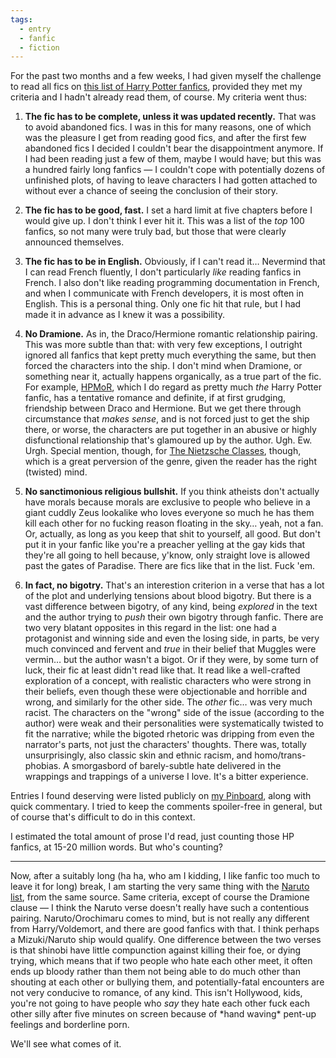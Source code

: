 ```yaml
---
tags:
  - entry
  - fanfic
  - fiction
---
```


For the past two months and a few weeks, I had given myself the challenge to
read all fics on [this list of Harry Potter fanfics][hplist], provided they met
my criteria and I hadn't already read them, of course. My criteria went thus:

1. **The fic has to be complete, unless it was updated recently.** That was to
   avoid abandoned fics. I was in this for many reasons, one of which was the
   pleasure I get from reading good fics, and after the first few abandoned
   fics I decided I couldn't bear the disappointment anymore. If I had been
   reading just a few of them, maybe I would have; but this was a hundred
   fairly long fanfics — I couldn't cope with potentially dozens of unfinished
   plots, of having to leave characters I had gotten attached to without ever a
   chance of seeing the conclusion of their story.

2. **The fic has to be good, fast.** I set a hard limit at five chapters before
   I would give up. I don't think I ever hit it. This was a list of the _top_
   100 fanfics, so not many were truly bad, but those that were clearly
   announced themselves.

3. **The fic has to be in English.** Obviously, if I can't read it… Nevermind
   that I can read French fluently, I don't particularly _like_ reading fanfics
   in French. I also don't like reading programming documentation in French,
   and when I communicate with French developers, it is most often in English.
   This is a personal thing. Only one fic hit that rule, but I had made it in
   advance as I knew it was a possibility.

4. **No Dramione.** As in, the Draco/Hermione romantic relationship pairing.
   This was more subtle than that: with very few exceptions, I outright ignored
   all fanfics that kept pretty much everything the same, but then forced the
   characters into the ship. I don't mind when Dramione, or something near it,
   actually happens organically, as a true part of the fic. For example,
   [HPMoR], which I do regard as pretty much _the_ Harry Potter fanfic, has a
   tentative romance and definite, if at first grudging, friendship between
   Draco and Hermione. But we get there through circumstance that _makes
   sense_, and is not forced just to get the ship there, or worse, the
   characters are put together in an abusive or highly disfunctional
   relationship that's glamoured up by the author. Ugh. Ew. Urgh. Special
   mention, though, for [The Nietzsche Classes], though, which is a great
   perversion of the genre, given the reader has the right (twisted) mind.

5. **No sanctimonious religious bullshit.** If you think atheists don't
   actually have morals because morals are exclusive to people who believe in a
   giant cuddly Zeus lookalike who loves everyone so much he has them kill each
   other for no fucking reason floating in the sky… yeah, not a fan. Or,
   actually, as long as you keep that shit to yourself, all good. But don't put
   it in your fanfic like you're a preacher yelling at the gay kids that
   they're all going to hell because, y'know, only straight love is allowed
   past the gates of Paradise. There are fics like that in the list. Fuck 'em.

6. **In fact, no bigotry.** That's an interestion criterion in a verse that has
   a lot of the plot and underlying tensions about blood bigotry. But there is
   a vast difference between bigotry, of any kind, being _explored_ in the text
   and the author trying to _push_ their own bigotry through fanfic. There are
   two very blatant opposites in this regard in the list: one had a protagonist
   and winning side and even the losing side, in parts, be very much convinced
   and fervent and _true_ in their belief that Muggles were vermin… but the
   author wasn't a bigot. Or if they were, by some turn of luck, their fic at
   least didn't read like that. It read like a well-crafted exploration of a
   concept, with realistic characters who were strong in their beliefs, even
   though these were objectionable and horrible and wrong, and similarly for
   the other side. The _other_ fic… was very much racist. The characters on
   the "wrong" side of the issue (according to the author) were weak and their
   personalities were systematically twisted to fit the narrative; while the
   bigoted rhetoric was dripping from even the narrator's parts, not just the
   characters' thoughts. There was, totally unsurprisingly, also classic skin
   and ethnic racism, and homo/trans-phobias. A smorgasbord of barely-subtle
   hate delivered in the wrappings and trappings of a universe I love. It's a
   bitter experience.

Entries I found deserving were listed publicly on [my Pinboard], along with
quick commentary. I tried to keep the comments spoiler-free in general, but
of course that's difficult to do in this context.

I estimated the total amount of prose I'd read, just counting those HP fanfics,
at 15-20 million words. But who's counting?

---

Now, after a suitably long (ha ha, who am I kidding, I like fanfic too much to
leave it for long) break, I am starting the very same thing with the [Naruto
list], from the same source. Same criteria, except of course the Dramione
clause — I think the Naruto verse doesn't really have such a contentious
pairing. Naruto/Orochimaru comes to mind, but is not really any different from
Harry/Voldemort, and there are good fanfics with that. I think perhaps a
Mizuki/Naruto ship would qualify. One difference between the two verses is that
shinobi have little compunction against killing their foe, or dying trying,
which means that if two people who hate each other meet, it often ends up
bloody rather than them not being able to do much other than shouting at each
other or bullying them, and potentially-fatal encounters are not very conducive
to romance, of any kind. This isn't Hollywood, kids, you're not going to have
people who _say_ they hate each other fuck each other silly after five minutes
on screen because of \*hand waving\* pent-up feelings and borderline porn.

We'll see what comes of it.

[hplist]: https://colah.github.io/posts/2014-07-FFN-Graphs-Vis/pagerank/hp.html
[HPMoR]: http://hpmor.com/
[my Pinboard]: https://pinboard.in/u:passcod
[Naruto list]: https://colah.github.io/posts/2014-07-FFN-Graphs-Vis/pagerank/naruto.html
[The Nietzsche Classes]: https://www.fanfiction.net/s/2603288/1/The-Nietzsche-Classes
